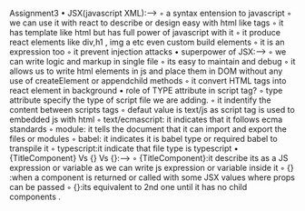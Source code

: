 Assignment3
    • JSX(javascript XML):-->
        ◦ a syntax entension to javascript
        ◦ we can use it with react to describe or design easy with html like tags
        ◦ it has template like html but has full power of javascript with it
        ◦ it produce react elements like div,h1 , img  a etc even custom build elements
        ◦ it is an expression too
        ◦ it prevent injection attacks
    • superpower of JSX:-->
        ◦ we can write logic and markup in single file
        ◦ its easy to maintain and debug
        ◦ it allows us to write html elements in js and place them in DOM without any use of createElement or appendchild methods
        ◦ it convert HTML tags into react element in background
    • role of TYPE attribute in script tag?
        ◦ type attribute specify the type of script file we are adding.
        ◦ it indentify the content between scripts tags
        ◦ defaut value is text/js as script tag is used to embedded js with html
        ◦ text/ecmascript: it indicates that it follows ecma standards
        ◦ module: it tells the document that it can import and export the files or modules
        ◦ babel: it indicates it is babel type or required  babel to transpile it
        ◦ typescript:it indicate that file type is typescript
    • {TitleComponent} Vs {<TitleComponent/>} Vs {<TitleComponent><TitleComponent/>}:-->
        ◦ {TitleComponent}:it describe its as a JS expression or variable as we can write js expression or variable inside it
        ◦ {<TitleComponent/>}  :when a component is returned or called with some JSX values where props can be passed
        ◦ {<TitleComponent><TitleComponent/>}:its equivalent to 2nd one until it has no child components .



